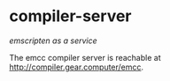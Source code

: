 # compiler-server

_emscripten as a service_

The emcc compiler server is reachable at http://compiler.gear.computer/emcc. 

